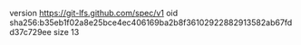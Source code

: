 version https://git-lfs.github.com/spec/v1
oid sha256:b35eb1f02a8e25bce4ec406169ba2b8f36102922882913582ab67fdd37c729ee
size 13
